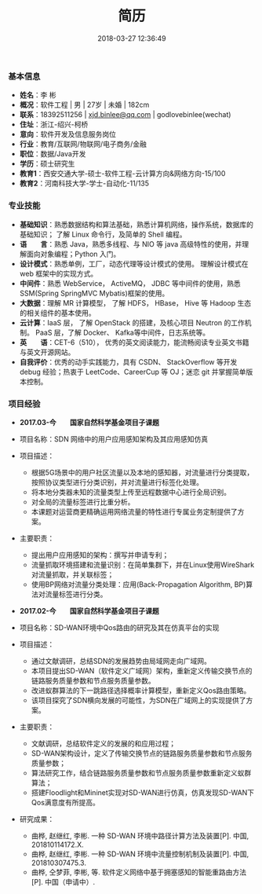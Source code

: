 ﻿---
title: 简历
date: 2018-03-27 12:36:49
type: "about"
comments: false
---

### 基本信息
- **姓名**：李 彬
- **概况**：软件工程 | 男 | 27岁 | 未婚 | 182cm
- **联系**：18392511256 | xjd.binlee@qq.com | godlovebinlee(wechat)
- **住址**：浙江-绍兴-柯桥
- **意向**：软件开发及信息服务岗位 &nbsp;&nbsp;
- **行业**：教育/互联网/物联网/电子商务/金融 &nbsp;&nbsp;
- **职位**：数据/Java开发
- **学历**：硕士研究生
- **教育1**：西安交通大学-硕士-软件工程-云计算方向&网络方向-15/100
- **教育2**：河南科技大学-学士-自动化-11/135

### 专业技能
- **基础知识**：熟悉数据结构和算法基础，熟悉计算机网络，操作系统，数据库的基础知识； 了解 Linux 命令行，及简单的 Shell 编程。
- **语&emsp;&emsp;言**：熟悉 Java，熟悉多线程、与 NIO 等 java 高级特性的使用，并理解面向对象编程；Python 入门。
- **设计模式**：熟悉单例，工厂，动态代理等设计模式的使用。 理解设计模式在 web 框架中的实现方式。
- **中间件**：熟悉 WebService， ActiveMQ， JDBC 等中间件的使用，熟悉 SSM(Spring SpringMVC Mybatis)框架的使用。
- **大数据**：理解 MR 计算模型， 了解 HDFS， HBase， Hive 等 Hadoop 生态的相关组件的基本使用。
- **云计算**：IaaS 层， 了解 OpenStack 的搭建，及核心项目 Neutron 的工作机制。 PaaS 层，了解 Docker、 Kafka等中间件，日志系统等。
- **英&emsp;&emsp;语**：CET-6（510）， 优秀的英文阅读能力，能流畅阅读专业英文书籍与英文开源网站。
- **自我评价**：优秀的动手实践能力，具有 CSDN、 StackOverflow 等开发 debug 经验；热衷于 LeetCode、CareerCup 等 OJ；迷恋 git 并掌握简单版本控制。

### 项目经验

- **2017.03-今&emsp;&emsp;国家自然科学基金项目子课题**
- 项目名称：SDN 网络中的用户应用感知架构及其应用感知仿真
- 项目描述：
	- 根据5G场景中的用户社区流量以及本地的感知器，对流量进行分类提取，按照协议类型进行分类识别，并对流量进行标签化处理。
	- 将本地分类器未知的流量类型上传至远程数据中心进行全局识别。
	- 对全局的流量标签进行比重分析。
	- 本课题对运营商更精确运用网络流量的特性进行专属业务定制提供了方案。
- 主要职责：
	- 提出用户应用感知的架构：撰写并申请专利；
	- 流量抓取环境搭建和流量识别：在简单集群下，并在Linux使用WireShark对流量抓取，并关联标签；
	- 使用BP网络对流量分类处理：应用(Back-Propagation Algorithm, BP)算法对流量标签进行分类。
	
- **2017.02-今&emsp;&emsp;国家自然科学基金项目子课题**
- 项目名称：SD-WAN环境中Qos路由的研究及其在仿真平台的实现
- 项目描述：
	- 通过文献调研，总结SDN的发展趋势由局域网走向广域网。
	- 本项目提出SD-WAN（软件定义广域网）架构，重新定义传输交换节点的链路服务质量参数和节点服务质量参数。
	- 改进蚁群算法的下一跳路径选择概率计算模型，重新定义Qos路由策略。
	- 该项目探究了SDN横向发展的可能性，为SDN在广域网上的实现提供了方案。
- 主要职责：
	- 文献调研，总结软件定义的发展的和应用过程；
	- SD-WAN架构设计，定义了传输交换节点的链路服务质量参数和节点服务质量参数；
	- 算法研究工作，结合链路服务质量参数和节点服务质量参数重新定义蚁群算法；
	- 搭建Floodlight和Mininet实现对SD-WAN进行仿真，仿真发现SD-WAN下Qos满意度有所提高。
- 研究成果：
	- 曲桦, 赵继红, 李彬. 一种 SD-WAN 环境中路径计算方法及装置[P]. 中国, 201810114172.X.
	- 曲桦, 赵继红, 李彬. 一种 SD-WAN 环境中流量控制机制及装置[P]. 中国, 201810307475.3.
	- 曲桦, 仝梦菲, 李彬, 等. 软件定义网络中基于拥塞感知的智能重路由方法[P]. 中国（申请中）.